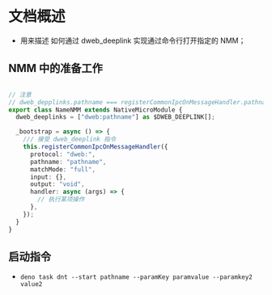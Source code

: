 # 文档概述
- 用来描述 如何通过 dweb_deeplink 实现通过命令行打开指定的 NMM；


## NMM 中的准备工作
```ts

// 注意
// dweb_depplinks.pathname === registerCommonIpcOnMessageHandler.pathname
export class NameNMM extends NativeMicroModule {
  dweb_deeplinks = ["dweb:pathname"] as $DWEB_DEEPLINK[];

  _bootstrap = async () => {
    /// 接受 dweb_deeplink 指令
    this.registerCommonIpcOnMessageHandler({
      protocol: "dweb:",
      pathname: "pathname",
      matchMode: "full",
      input: {},
      output: "void",
      handler: async (args) => {
        // 执行某项操作
      },
    });
  }
}
```

## 启动指令
<!-- pathname === dweb_deeplink.pathname -->
- `deno task dnt --start pathname --paramKey paramvalue --paramkey2 value2`